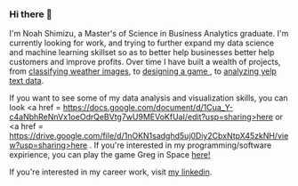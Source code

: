 ### Hi there 👋
I'm Noah Shimizu, a Master's of Science in Business Analytics graduate. I'm currently looking for work, and trying to further expand my data science and machine learning skillset so as to better help businesses better help customers and improve profits. Over time I have built a wealth of projects, from <a href = https://github.com/NoahCSCS/Adversarial-Attacks-on-Weather-Dataset>classifying weather images</a>, to <a href = https://github.com/NoahCSCS/Greg-In-Space>designing a game </a>, to <a href = https://github.com/NoahCSCS/Marketing-Project>analyzing yelp text data</a>.

If you want to see some of my data analysis and visualization skills, you can look <a href = https://docs.google.com/document/d/1Cua_Y-c4aNbhReNnVx1oeOdrQeBVtg7wU9MEVoKfUaI/edit?usp=sharing>here</a> or <a href = https://drive.google.com/file/d/1nOKN1sadghd5uj0Diy2CbxNtpX45zkNH/view?usp=sharing>here</a> . If you're interested in my programming/software expirience, you can play the game Greg in Space <a href = https://gloriatheduck.itch.io/greg-in-space>here!</a>

If you're interested in my career work, visit <a href = https://www.linkedin.com/in/noah-shimizu/>my linkedin</a>.

